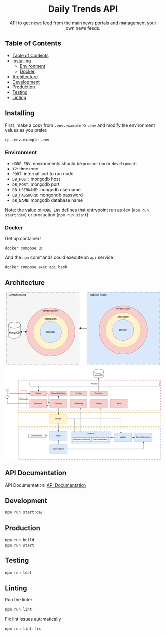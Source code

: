 <h1 align="center">Daily Trends API</h1>

<p align="center">
  API to get news feed from the main news portals and management your own news feeds.
</p>

## Table of Contents

- [Table of Contents](#table-of-contents)
- [Installing](#installing)
  - [Environment](#environment)
  - [Docker](#docker)
- [Architecture](#architecture)
- [Development](#development)
- [Production](#production)
- [Testing](#testing)
- [Linting](#linting)

## Installing

First, make a copy from `.env.example` to `.env` and modify the environment values as you prefer.
```bash
cp .env.example .env
```
### Environment
- `NODE_ENV`: environments should be `production` or `development`.
- `TZ`: timezone
- `PORT`: internal port to run node
- `DB_HOST`: mongodb host
- `DB_PORT`: mongodb port
- `DB_USERNAME`: mongodb username
- `DB_PASSWORD`: mongondb password
- `DB_NAME`: mongodb database name

Note: the value of `NODE_ENV` defines that entrypoint run as dev (`npm run start:dev`) or production (`npm run start`)

### Docker
Get up containers
```bash
docker compose up
```
And the `npm` commands could execute on `api` service
```bash
docker compose exec api bash
```

## Architecture

![plot](./images/macro-vision.png)
![plot](./images/services-detail.png)

## API Documentation
API Documentation:
[API Documentation](https://documenter.getpostman.com/view/7591008/2sA2xfXD2S)

## Development

```bash
npm run start:dev
```

## Production

```bash
npm run build
npm run start
```

## Testing

```bash
npm run test
```

## Linting

Run the linter

```bash
npm run lint
```

Fix lint issues automatically

```bash
npm run lint:fix
```
